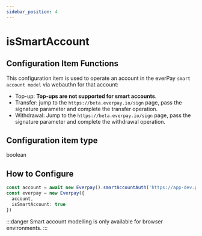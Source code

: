 ```yaml
---
sidebar_position: 4
---
```


# isSmartAccount

## Configuration Item Functions

This configuration item is used to operate an account in the everPay `smart account model` via webauthn for that account:

- Top-up: **Top-ups are not supported for smart accounts**.
- Transfer: jump to the `https://beta.everpay.io/sign` page, pass the signature parameter and complete the transfer operation.
- Withdrawal: Jump to the `https://beta.everpay.io/sign` page, pass the signature parameter and complete the withdrawal operation.

## Configuration item type

boolean

## How to Configure

```ts
const account = await new Everpay().smartAccountAuth('https://app-dev.permaswap.network/permalogo.svg')
const everpay = new Everpay({
  account,
  isSmartAccount: true
})
```

:::danger
Smart account modelling is only available for browser environments.
:::